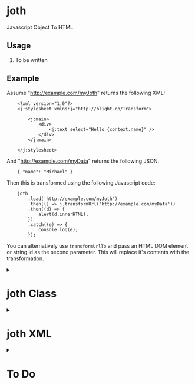 # joth
Javascript Object To HTML

## Usage

1. To be written

## Example

Assume "http://example.com/myJoth" returns the following XML:
```
    <?xml version="1.0"?>
    <j:stylesheet xmlns:j="http://blight.co/Transform">

        <j:main>
            <div>
                <j:text select="Hello {context.name}" />
            </div>
        </j:main>

    </j:stylesheet>
```

And "http://example.com/myData" returns the following JSON:
```
    { "name": "Michael" }
```

Then this is transformed using the following Javascript code:
```
	joth
		.load('http://example.com/myJoth')
		.then(() => j.transformUrl('http://example.com/myData'))
		.then((d) => {
			alert(d.innerHTML);
		})
		.catch((e) => {
			console.log(e);
		});
```
You can alternatively use `transformUrlTo` and pass an HTML DOM element or string id as the second parameter. This will replace it's contents with the transformation.

<details><summary><h1>joth Class</h1></summary>

<details><summary><h2>Properties</h2></summary>
### Options

This is an object containing the properties below. An example is:
```
    j.options = { includeComments: true }
```
- `includeComments` will generate HTML comments for the start and end in the transformed output for all `j:` nodes. To help with
debugging.
- `debug` to write logs to the console if it is greater than 0. A value of 5 writes important details, 10 writes the most detail.

</details>

<details><summary><h2>Methods</h2></summary>

### load(url)

Returns a Promise to load joth XML from the specified URL.

### toString(e, nsPrefix)

Converts the XML node, e, to a string. If e is null, it converts the whole joth XML. If e is not null, it also attempts to
remove the namespace that would otherwise be added if `nsPrefix` is supplied.

### transformUrl(url)

Returns a Promise to load JSON from the specified URL and perform the transformation using the previously loaded joth XML.
The result is returned as a DIV element in the resolve for the Promise.

### transformUrlTo(url, dest)

Returns a Promise to call `transformUrl(url)` and then clear the contents of `dest` and load the children of the returned DIV as
children under `dest`. If `dest` is a string, it is assumed to be the id of a document element. Otherwise it is assumed to be the
document element.

### _whatever()

These are all "private" methods and don't do anything useful outside the appropriate context.

</details>

</details>

<details><summary><h1>joth XML</h1></summary>

<details><summary><h2>Operations</h2></summary>

In the descriptions below:
- "attr" refers to an attribute value that can optionally contain parentheses to evaluate. Examples are `"static"`,
`"{context.myProperty}"` and `"test-{vars.number}"`.
- "eval" refers to an attribute value that is implicitly evaluated - as if the whole attribute was surrounded in
parentheses. This is to provide greater similarity to XSLT.
- square brackets [] indicate that an attribute is optional.

### j:call name="attr" [select="eval"] [ argName="attr" ...]

Calls the named `j:function`. The current context will be passed, unless the call has a "select" attribute. All of the attributes
on the node will also be passed as "args". This also means you can't have your own arguments to a function being called "name" or
"select".

### j:call-foreach name="attr" [select="eval"] [ argName="attr" ...]

This is the same as a `j:call` within a `j:foreach`. The context (current or "select" if available) must be an array, in which case the called function gets passed each element of the array, one at a time. If the context is not an array, or has no elements, the `j:else` 
branch will be followed if it exists.

### j:case

This is a case (or switch) statement that contains `j:when` nodes and optionally a `j:else` node. The tests on each `j:when` will be evaluated in sequence, and the first one that returns true will cause the sequence to stop. If none of the `j:when` nodes evaluate to
true, the `j:else` branch will be followed if it exists.

### j:else

This is an else clause for `j:call-foreach`, `j:case`, and `j:if`.

### j:function name="functionName"

Used for defining functions that are called using `j:call` or `j:call-foreach`. For example:
```
    <j:function name="myFunction">
```
All attributes on the call are considered to be arguments to the function, and are accessed within the funciton using "vars".

### j:if test="eval"

Evaluates the "test" attribute, and if true, follows the content (excluding the optional `j:else`). If false, the `j:else` branch will
be followed if it exists.

### j:include href="url"

Used for including other joth xml files. These nodes must be a child of the `j:stylesheet` node. For example:
```
    <j:include href="../../Components/joth/materialdesign.xml" />
```

### j:main

The main part of the code that is executed. The process looks for this node beneath `j:stylesheet`. If multiple exist, only the last
will be used.

### j:stylesheet

This must be the root node of the document, and must have a namespace of "http://blight.co/Transform". 
The only children that will have any relevance are `j:main`, `j:include`, and `j:function`. Everything else will be ignored.

### j:text value="attr"

Includes the content and optional "value" attribute as text. If both are present, the "value" attribute comes first. The
following two operations would be equivalent:
```
    <j:text value="{context.myProperty}" />
    <j:value-of select="myProperty" />
```

### j:value-of select="eval"

Includes the content and optional "select" attribute as text. If both are present, the "value" attribute comes first.
If the "select" does not contain parentheses, it is automatically prefixed with "context.". If it does contain parentheses,
the content is first expanded, and then evaluated. For example, given a context of `{ a: 1, b: 2, field1: "John", field2: "Mary" }`:
```
    <j:value-of select="context.field{context.a}" />    - Produces "John"
    <j:text value="{a}+{b}" />                          - Produces "1+2"
    <j:value-of select="{a}+{b}" />                     - Produces "3"
```

### j:variable name="variableName" [ select="eval" ]

Sets one global variable based on the select attribute on the node as well as the content of the node. Also see `j:variables`.

### j:variables [variableName="attr" ...]

Sets global variables based on the attributes on the node. Variables are accessed with "vars".
For example, assuming the context is `{ name: "Michael" }`:
```
    <j:variables country="Australia" message="Hello {name}" />
```
These variables would then be accessed using `{vars.country}` and `{vars.message}`. The `j:variables` operation ignores any node content, whereas `j:variable` includes content. Use `j:variable` instead of `j:variables` when
you need more complex logic (eg. content including `j:if`).

### j:anythingelse

Anything unrecognised is ignored, including children of that node. Therefore you could put `j:comment` around code to comment it out.

</details>

<details><summary><h2>Parentheses</h2></summary>

Attributes containing the `{}` parentheses are interpreted as Javascript, which will have access to four properties: root; context; args; and vars.

- root is the top-level JSON object being parsed.
- context is the current JSON object being parsed. The "select" attribute on call nodes cause the context to change.
- args are all the attributes on any ancestor `j:call` or `j:call-foreach`. Nested calls will overwrite args of the same name, but 
not change the value in the higher call.
- vars are all the global variables set using `j:variable`.

The "args" and "vars" are accessed using dot notation. For example:
```
    <j:main>
        <j:call name="myFunction" myProperty="1" />
    </j:main>

    <j:function name="myFunction">
        <j:variables v1="myVariable1" v2="myVariable2" />
    </j:function>
```
At the point when the call is made and variable is set, the code will have access to `args.myProperty`, `vars.v1`, and `vars.v2`.
Note that the values will always be strings, so you may need to use `parseInt` if required.

Since the parentheses contain Javascript, you can include code. For example:
```
    <div class="mdc-card { (context.myThing=="1") ? 'my-class-1' : '' }>
```
Keep in mind that everything is a string - even non-existent attributes parse as an empty string. This allows you to include code such
as `{context.doesntExist.childProperty}` without having to worry that "doesntExist" might be undefined.
</details>

</details>

<details><summary><h1>To Do</h1></summary>

1. `j:else` is currently not built.
2. `j:text` and `j:value-of` probably don't currently include child text.
3. `j:foreach` probably needs to exist.
4. No browser has been tested other than Chrome.
5. No automated test cases yet.

</details>
